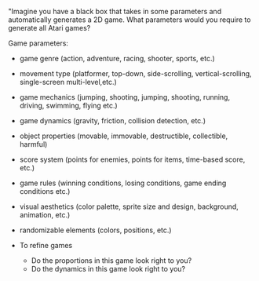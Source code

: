 "Imagine you have a black box that takes in some parameters and automatically generates a 2D game. What parameters would you require to generate all Atari games?


Game parameters:

 - game genre (action, adventure, racing, shooter, sports, etc.)
 - movement type (platformer, top-down, side-scrolling, vertical-scrolling, single-screen multi-level,etc.)
 - game mechanics (jumping, shooting, jumping, shooting, running, driving, swimming, flying etc.)
 - game dynamics (gravity, friction, collision detection, etc.)
 - object properties (movable, immovable, destructible, collectible, harmful)
 - score system (points for enemies, points for items, time-based score, etc.)
 - game rules (winning conditions, losing conditions, game ending conditions etc.) 
 - visual aesthetics (color palette, sprite size and design, background, animation, etc.)
 - randomizable elements (colors, positions, etc.)


- To refine games
    - Do the proportions in this game look right to you?
    - Do the dynamics in this game look right to you?



